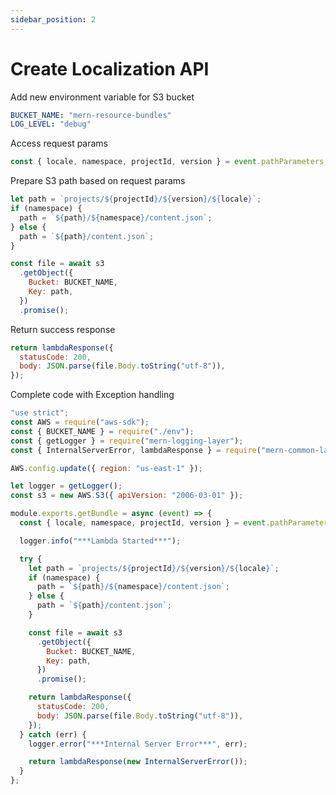 ```yaml
---
sidebar_position: 2
---
```


# Create Localization API

Add new environment variable for S3 bucket

```yml title="env.yml"
BUCKET_NAME: "mern-resource-bundles"
LOG_LEVEL: "debug"
```

Access request params

```javascript title="handler.js"
const { locale, namespace, projectId, version } = event.pathParameters || {};
```

Prepare S3 path based on request params

```javascript title="handler.js"
let path = `projects/${projectId}/${version}/${locale}`;
if (namespace) {
  path = `${path}/${namespace}/content.json`;
} else {
  path = `${path}/content.json`;
}
```

```javascript title="Read contents from S3"
const file = await s3
  .getObject({
    Bucket: BUCKET_NAME,
    Key: path,
  })
  .promise();
```

Return success response

```javascript title="handler.js"
return lambdaResponse({
  statusCode: 200,
  body: JSON.parse(file.Body.toString("utf-8")),
});
```

Complete code with Exception handling

```javascript title="handler.js"
"use strict";
const AWS = require("aws-sdk");
const { BUCKET_NAME } = require("./env");
const { getLogger } = require("mern-logging-layer");
const { InternalServerError, lambdaResponse } = require("mern-common-layer");

AWS.config.update({ region: "us-east-1" });

let logger = getLogger();
const s3 = new AWS.S3({ apiVersion: "2006-03-01" });

module.exports.getBundle = async (event) => {
  const { locale, namespace, projectId, version } = event.pathParameters || {};

  logger.info("***Lambda Started***");

  try {
    let path = `projects/${projectId}/${version}/${locale}`;
    if (namespace) {
      path = `${path}/${namespace}/content.json`;
    } else {
      path = `${path}/content.json`;
    }

    const file = await s3
      .getObject({
        Bucket: BUCKET_NAME,
        Key: path,
      })
      .promise();

    return lambdaResponse({
      statusCode: 200,
      body: JSON.parse(file.Body.toString("utf-8")),
    });
  } catch (err) {
    logger.error("***Internal Server Error***", err);

    return lambdaResponse(new InternalServerError());
  }
};
```
